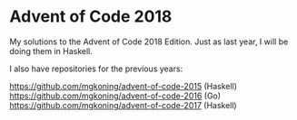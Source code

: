 # Advent of Code 2018
My solutions to the Advent of Code 2018 Edition. Just as last year, I will be doing them in Haskell.

I also have repositories for the previous years:

https://github.com/mgkoning/advent-of-code-2015 (Haskell)  
https://github.com/mgkoning/advent-of-code-2016 (Go)  
https://github.com/mgkoning/advent-of-code-2017 (Haskell)  
